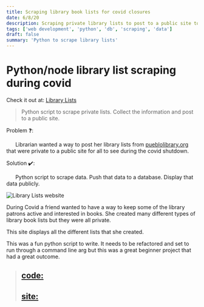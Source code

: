 ```yaml
---
title: Scraping library book lists for covid closures
date: 6/8/20
description: Scraping private library lists to post to a public site to be displayed for the closure of the pueblo library during covid shutdown.
tags: ['web development', 'python', 'db', 'scraping', 'data']
draft: false
summary: 'Python to scrape library lists'
---
```


# Python/node library list scraping during covid

Check it out at: [Library Lists](https://tdnicola.github.io/libraryList/)

> Python script to scrape private lists. Collect the information and post to a public site.

Problem ❓:  

&nbsp;&nbsp;&nbsp;&nbsp;&nbsp;&nbsp;Librarian wanted a way to post her library lists from [pueblolibrary.org](https://www.pueblolibrary.org) that were private to a public site for all to see during the covid shutdown.


Solution ✔️:  

&nbsp;&nbsp;&nbsp;&nbsp;&nbsp;&nbsp;Python script to scrape data. Push that data to a database. Display that data publicly.


![Library Lists website](/static/images/librarylist.png)

During Covid a friend wanted to have a way to keep some of the library patrons active and interested in books. She created many different types of library book lists but they were all private. 

This site displays all the different lists that she created.

This was a fun python script to write. It needs to be refactored and set to run through a command line arg but this was a great beginner project that had a great outcome.


> ## [code:](https://github.com/tdnicola/libraryList)  
> ## [site:](https://tdnicola.github.io/libraryList/)  